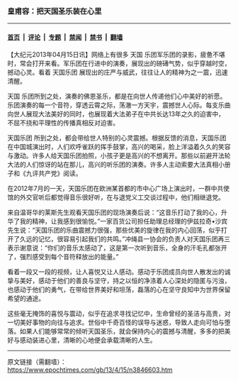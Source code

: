 ### 皇甫容：把天国圣乐装在心里

---

#### [首页](../../../..?n3846603) &nbsp;|&nbsp; [评论](../../../../../epoch-comment?n3846603) &nbsp;|&nbsp; [专题](../../../../../epoch-special?n3846603) &nbsp;|&nbsp; [禁闻](../../../../../epoch-news?n3846603) &nbsp;|&nbsp; [禁书](../../../../../books?n3846603) &nbsp;|&nbsp; [翻墙](https://github.com/gfw-breaker/nogfw/blob/master/README.md?n3846603)


<div class="post_content" id="artbody" itemprop="articleBody">
 <!-- article content begin -->
 <p>
  【大纪元2013年04月15日讯】网络上有很多
  <ok href="https://www.epochtimes.com/gb/tag/%E5%A4%A9%E5%9B%BD.html">
   天国
  </ok>
  乐团军乐团的录影，疲惫不堪时，常会打开来看。军乐团在行进中的演奏，展现出的磅礡气势，似乎穿越时空，撼动心灵。看着
  <ok href="https://www.epochtimes.com/gb/tag/%E5%A4%A9%E5%9B%BD%E4%B9%90%E5%9B%A2.html">
   天国乐团
  </ok>
  展现出的庄严与威武，往往让人的精神为之一震，迅速清醒。
 </p>
 <p>
  <ok href="https://www.epochtimes.com/gb/tag/%E5%A4%A9%E5%9B%BD.html">
   天国
  </ok>
  乐团所到之处，演奏的佛恩圣乐，都是在向世人传递他们心中美好的祈愿。乐团演奏的每一个音符，穿透云霄之际，荡澈一方天宇，震撼世人心际。每支乐曲向世人展现大法美好的同时，也展现着大法弟子在中共长达13年之久的迫害中，不屈不挠和平理性的传播真相反对迫害。
 </p>
 <p>
  <ok href="https://www.epochtimes.com/gb/tag/%E5%A4%A9%E5%9B%BD%E4%B9%90%E5%9B%A2.html">
   天国乐团
  </ok>
  所到之处，都会带给世人特别的心灵震撼。根据反馈的消息，天国乐团在中国城演出时，人们欢呼雀跃的挥手鼓掌，高兴的喝采，脸上洋溢着久久的笑容与激动。许多人给天国乐团拍照，小孩子更是高兴的不想离开。那些以前避开法轮大法的人们惊讶的站在那儿，高兴的听乐团的演奏。许多人主动索要大法真相小册子和《九评共产党》阅读。
 </p>
 <p>
  在2012年7月的一天，天国乐团在欧洲某首都的市中心广场上演出时，一群中共使馆的外交官听后都觉得音乐很好听，在与退党义工交谈过程中，他们相继退党。
 </p>
 <p>
  来自温哥华的莱斯先生观看天国乐团的现场演奏后说：“这音乐打动了我的心，升华了我的精神，让我感到很愉悦。”一家百货公司担任助理总经理的伊兹拉奇•沙宾先生说：“天国乐团的乐曲震撼力很强，那些优美的旋律在我的内心回荡，似乎打开了久远的记忆，很容易引起我们的共鸣。”冲绳县一协会的负责人对天国乐团再三表示谢意说：“你们的音乐太感动了，这是第一次听到音乐，全身的汗毛孔都张开了，强烈感受到每个音符释放出的能量。”
 </p>
 <p>
  看着一段又一段的视频，让人喜悦又让人感动。感动于乐团成员向世人散发出的诚挚与美好，感动于他们的善良与坚守，持之以恒的净涤着人心深处的隐匿与污浊，也感动于他们的勇气，在带给世界美好和坦荡，磊落的心在坚守良知中为世界保留希望的通途。
 </p>
 <p>
  这些毫无掩饰的喜悦与震动，似乎在追求寻找记忆中，生命曾经的圣洁与高贵，对一切美好事物的向往与追求。世俗中千奇百怪的误导与迷惑，导致人走向可怕与堕落。如果人们能够常常的倾听天国圣乐，就会保持内心的震撼与清醒，多多的把美好与感动装进心里，清晰的心地便会承载清晰的人生。
 </p>
 <!-- article content end -->
 <div id="below_article_ad">
 </div>
</div>


---

原文链接（需翻墙）：https://www.epochtimes.com/gb/13/4/15/n3846603.htm